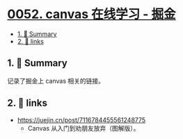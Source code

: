 # [0052. canvas 在线学习 - 掘金](https://github.com/Tdahuyou/canvas/tree/main/0052.%20canvas%20%E5%9C%A8%E7%BA%BF%E5%AD%A6%E4%B9%A0%20-%20%E6%8E%98%E9%87%91)

<!-- region:toc -->
- [1. 📝 Summary](#1--summary)
- [2. 🔗 links](#2--links)
<!-- endregion:toc -->

## 1. 📝 Summary

记录了掘金上 canvas 相关的链接。

## 2. 🔗 links

- https://juejin.cn/post/7116784455561248775
  - Canvas 从入门到劝朋友放弃（图解版）。